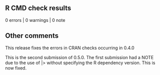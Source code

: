 ## R CMD check results

0 errors | 0 warnings | 0 note

## Other comments

This release fixes the errors in CRAN checks occurring in 0.4.0

This is the second submission of 0.5.0. The first submission had a NOTE due
to the use of |> without specifying the R dependency version. This is now
fixed.
